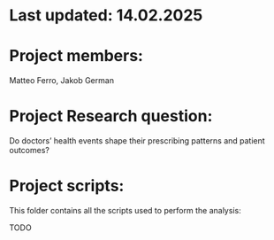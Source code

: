 # Last updated: 14.02.2025

# Project members:
Matteo Ferro, Jakob German

# Project Research question:
Do doctors’ health events shape their prescribing patterns and patient outcomes?

# Project scripts:
This folder contains all the scripts used to perform the analysis:

TODO